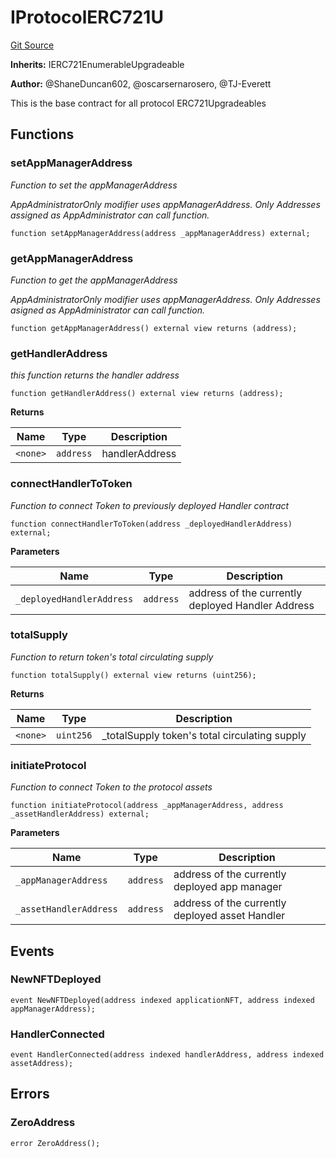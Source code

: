 # IProtocolERC721U
[Git Source](https://github.com/thrackle-io/tron/blob/a0f5ead5c8fc9d4614336dc446184e42c1f4b0fa/src/client/token/ERC721/upgradeable/IProtocolERC721U.sol)

**Inherits:**
IERC721EnumerableUpgradeable

**Author:**
@ShaneDuncan602, @oscarsernarosero, @TJ-Everett

This is the base contract for all protocol ERC721Upgradeables


## Functions
### setAppManagerAddress

*Function to set the appManagerAddress*

*AppAdministratorOnly modifier uses appManagerAddress. Only Addresses assigned as AppAdministrator can call function.*


```solidity
function setAppManagerAddress(address _appManagerAddress) external;
```

### getAppManagerAddress

*Function to get the appManagerAddress*

*AppAdministratorOnly modifier uses appManagerAddress. Only Addresses asigned as AppAdministrator can call function.*


```solidity
function getAppManagerAddress() external view returns (address);
```

### getHandlerAddress

*this function returns the handler address*


```solidity
function getHandlerAddress() external view returns (address);
```
**Returns**

|Name|Type|Description|
|----|----|-----------|
|`<none>`|`address`|handlerAddress|


### connectHandlerToToken

*Function to connect Token to previously deployed Handler contract*


```solidity
function connectHandlerToToken(address _deployedHandlerAddress) external;
```
**Parameters**

|Name|Type|Description|
|----|----|-----------|
|`_deployedHandlerAddress`|`address`|address of the currently deployed Handler Address|


### totalSupply

*Function to return token's total circulating supply*


```solidity
function totalSupply() external view returns (uint256);
```
**Returns**

|Name|Type|Description|
|----|----|-----------|
|`<none>`|`uint256`|_totalSupply token's total circulating supply|


### initiateProtocol

*Function to connect Token to the protocol assets*


```solidity
function initiateProtocol(address _appManagerAddress, address _assetHandlerAddress) external;
```
**Parameters**

|Name|Type|Description|
|----|----|-----------|
|`_appManagerAddress`|`address`|address of the currently deployed app manager|
|`_assetHandlerAddress`|`address`|address of the currently deployed asset Handler|


## Events
### NewNFTDeployed

```solidity
event NewNFTDeployed(address indexed applicationNFT, address indexed appManagerAddress);
```

### HandlerConnected

```solidity
event HandlerConnected(address indexed handlerAddress, address indexed assetAddress);
```

## Errors
### ZeroAddress

```solidity
error ZeroAddress();
```

